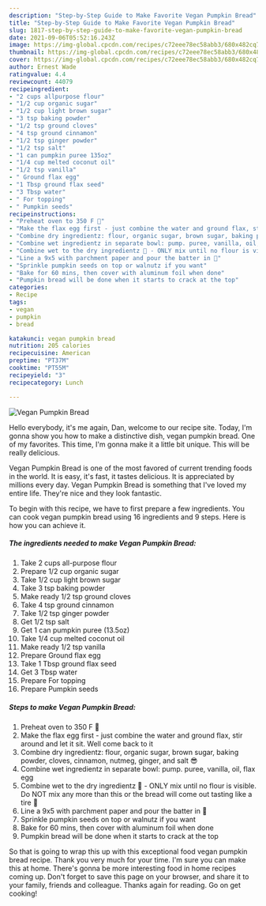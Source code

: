 ```yaml
---
description: "Step-by-Step Guide to Make Favorite Vegan Pumpkin Bread"
title: "Step-by-Step Guide to Make Favorite Vegan Pumpkin Bread"
slug: 1817-step-by-step-guide-to-make-favorite-vegan-pumpkin-bread
date: 2021-09-06T05:52:16.243Z
image: https://img-global.cpcdn.com/recipes/c72eee78ec58abb3/680x482cq70/vegan-pumpkin-bread-recipe-main-photo.jpg
thumbnail: https://img-global.cpcdn.com/recipes/c72eee78ec58abb3/680x482cq70/vegan-pumpkin-bread-recipe-main-photo.jpg
cover: https://img-global.cpcdn.com/recipes/c72eee78ec58abb3/680x482cq70/vegan-pumpkin-bread-recipe-main-photo.jpg
author: Ernest Wade
ratingvalue: 4.4
reviewcount: 44079
recipeingredient:
- "2 cups allpurpose flour"
- "1/2 cup organic sugar"
- "1/2 cup light brown sugar"
- "3 tsp baking powder"
- "1/2 tsp ground cloves"
- "4 tsp ground cinnamon"
- "1/2 tsp ginger powder"
- "1/2 tsp salt"
- "1 can pumpkin puree 135oz"
- "1/4 cup melted coconut oil"
- "1/2 tsp vanilla"
- " Ground flax egg"
- "1 Tbsp ground flax seed"
- "3 Tbsp water"
- " For topping"
- " Pumpkin seeds"
recipeinstructions:
- "Preheat oven to 350 F 🥵"
- "Make the flax egg first - just combine the water and ground flax, stir around and let it sit. Well come back to it"
- "Combine dry ingredientz: flour, organic sugar, brown sugar, baking powder, cloves, cinnamon, nutmeg, ginger, and salt 😎"
- "Combine wet ingredientz in separate bowl: pump. puree, vanilla, oil, flax egg"
- "Combine wet to the dry ingredientz 🥶 - ONLY mix until no flour is visible. Do NOT mix any more than this or the bread will come out tasting like a tire 🚙"
- "Line a 9x5 with parchment paper and pour the batter in 🤯"
- "Sprinkle pumpkin seeds on top or walnutz if you want"
- "Bake for 60 mins, then cover with aluminum foil when done"
- "Pumpkin bread will be done when it starts to crack at the top"
categories:
- Recipe
tags:
- vegan
- pumpkin
- bread

katakunci: vegan pumpkin bread 
nutrition: 205 calories
recipecuisine: American
preptime: "PT37M"
cooktime: "PT55M"
recipeyield: "3"
recipecategory: Lunch

---
```



![Vegan Pumpkin Bread](https://img-global.cpcdn.com/recipes/c72eee78ec58abb3/680x482cq70/vegan-pumpkin-bread-recipe-main-photo.jpg)

Hello everybody, it's me again, Dan, welcome to our recipe site. Today, I'm gonna show you how to make a distinctive dish, vegan pumpkin bread. One of my favorites. This time, I'm gonna make it a little bit unique. This will be really delicious.



Vegan Pumpkin Bread is one of the most favored of current trending foods in the world. It is easy, it's fast, it tastes delicious. It is appreciated by millions every day. Vegan Pumpkin Bread is something that I've loved my entire life. They're nice and they look fantastic.


To begin with this recipe, we have to first prepare a few ingredients. You can cook vegan pumpkin bread using 16 ingredients and 9 steps. Here is how you can achieve it.

<!--inarticleads1-->

##### The ingredients needed to make Vegan Pumpkin Bread:

1. Take 2 cups all-purpose flour
1. Prepare 1/2 cup organic sugar
1. Take 1/2 cup light brown sugar
1. Take 3 tsp baking powder
1. Make ready 1/2 tsp ground cloves
1. Take 4 tsp ground cinnamon
1. Take 1/2 tsp ginger powder
1. Get 1/2 tsp salt
1. Get 1 can pumpkin puree (13.5oz)
1. Take 1/4 cup melted coconut oil
1. Make ready 1/2 tsp vanilla
1. Prepare  Ground flax egg
1. Take 1 Tbsp ground flax seed
1. Get 3 Tbsp water
1. Prepare  For topping
1. Prepare  Pumpkin seeds




<!--inarticleads2-->

##### Steps to make Vegan Pumpkin Bread:

1. Preheat oven to 350 F 🥵
1. Make the flax egg first - just combine the water and ground flax, stir around and let it sit. Well come back to it
1. Combine dry ingredientz: flour, organic sugar, brown sugar, baking powder, cloves, cinnamon, nutmeg, ginger, and salt 😎
1. Combine wet ingredientz in separate bowl: pump. puree, vanilla, oil, flax egg
1. Combine wet to the dry ingredientz 🥶 - ONLY mix until no flour is visible. Do NOT mix any more than this or the bread will come out tasting like a tire 🚙
1. Line a 9x5 with parchment paper and pour the batter in 🤯
1. Sprinkle pumpkin seeds on top or walnutz if you want
1. Bake for 60 mins, then cover with aluminum foil when done
1. Pumpkin bread will be done when it starts to crack at the top




So that is going to wrap this up with this exceptional food vegan pumpkin bread recipe. Thank you very much for your time. I'm sure you can make this at home. There's gonna be more interesting food in home recipes coming up. Don't forget to save this page on your browser, and share it to your family, friends and colleague. Thanks again for reading. Go on get cooking!
